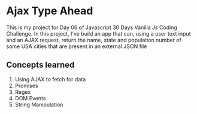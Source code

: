 # Ajax Type Ahead

This is my project for Day 06 of Javascript 30 Days Vanilla Js Coding Challenge. In this project, I've build an app that can, using a user text input and an AJAX request, return the name, state and population number of some USA cities that are present in an external JSON file

## Concepts learned

1. Using AJAX to fetch for data
2. Promises
3. Regex
4. DOM Events
5. String Manipulation
